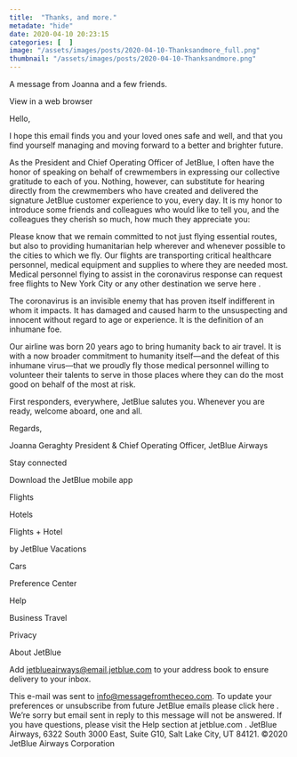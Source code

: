 ```yaml
---
title:  "Thanks, and more."
metadate: "hide"
date: 2020-04-10 20:23:15
categories: [  ]
image: "/assets/images/posts/2020-04-10-Thanksandmore_full.png"
thumbnail: "/assets/images/posts/2020-04-10-Thanksandmore.png"
---
```

A message from Joanna and a few friends.
 ‌ ‌ ‌ ‌ ‌ ‌ ‌ ‌ ‌ ‌ ‌ ‌ ‌  ‌ ‌ ‌ ‌ ‌ ‌ ‌ ‌ ‌ ‌ ‌ ‌ ‌  ‌ ‌ ‌ ‌ ‌ ‌ ‌ ‌
‌ ‌ ‌ ‌ ‌  ‌ ‌ ‌ ‌ ‌ ‌ ‌ ‌ ‌ ‌ ‌ ‌ ‌  ‌ ‌ ‌ ‌ ‌ ‌ ‌ ‌ ‌ ‌ ‌ ‌ ‌  ‌ ‌ ‌
‌ ‌ ‌ ‌ ‌ ‌ ‌ ‌ ‌ ‌  ‌ ‌ ‌ ‌ ‌ ‌ ‌ ‌ ‌ ‌ ‌ ‌ ‌  ‌ ‌ ‌ ‌ ‌ ‌ ‌ ‌ ‌ ‌ ‌
‌ ‌  ‌ ‌ ‌ ‌ ‌ ‌ ‌ ‌ ‌ ‌ ‌ ‌ ‌  ‌ ‌ ‌ ‌ ‌ ‌ ‌ ‌ ‌ ‌ ‌ ‌ ‌  ‌ ‌ ‌ ‌ ‌ ‌
‌ ‌ ‌ ‌ ‌ ‌ ‌  ‌ ‌ ‌ ‌ ‌ ‌ ‌ ‌ ‌ ‌ ‌ ‌ ‌

View in a web browser



Hello,

I hope this email finds you and your loved ones safe and well, and that you
find yourself managing and moving forward to a better and brighter future.

As the President and Chief Operating Officer of JetBlue, I often have the
honor of speaking on behalf of crewmembers in expressing our collective
gratitude to each of you. Nothing, however, can substitute for hearing
directly from the crewmembers who have created and delivered the signature
JetBlue customer experience to you, every day. It is my honor to introduce
some friends and colleagues who would like to tell you, and the colleagues
they cherish so much, how much they appreciate you:





Please know that we remain committed to not just flying essential routes,
but also to providing humanitarian help wherever and whenever possible to
the cities to which we fly. Our flights are transporting critical
healthcare personnel, medical equipment and supplies to where they are
needed most. Medical personnel flying to assist in the coronavirus response
can request free flights to New York City or any other destination we serve
here
.


The coronavirus is an invisible enemy that has proven itself indifferent in
whom it impacts. It has damaged and caused harm to the unsuspecting and
innocent without regard to age or experience. It is the definition of an
inhumane foe.

Our airline was born 20 years ago to bring humanity back to air travel. It
is with a now broader commitment to humanity itself—and the defeat of this
inhumane virus—that we proudly fly those medical personnel willing to
volunteer their talents to serve in those places where they can do the most
good on behalf of the most at risk.

First responders, everywhere, JetBlue salutes you. Whenever you are ready,
welcome aboard, one and all.

Regards,



Joanna Geraghty
President & Chief Operating Officer, JetBlue Airways

Stay connected

Download
the JetBlue mobile app










Flights


Hotels


Flights + Hotel

by JetBlue Vacations


Cars

Preference Center

Help

Business Travel

Privacy

About JetBlue

Add jetblueairways@email.jetblue.com to your address book to ensure
delivery to your inbox.

This e-mail was sent to info@messagefromtheceo.com. To update your
preferences or unsubscribe from future JetBlue emails please click here
.
We’re sorry but email sent in reply to this message will not be answered.
If you have questions, please visit the Help section at jetblue.com
.
JetBlue Airways, 6322 South 3000 East, Suite G10, Salt Lake City, UT 84121.
©2020 JetBlue Airways Corporation

